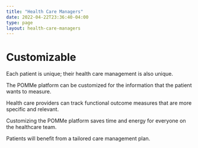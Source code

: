 ```yaml
---
title: "Health Care Managers"
date: 2022-04-22T23:36:40-04:00
type: page
layout: health-care-managers
---
```


# Customizable

Each patient is unique; their health care management is also unique.

The POMMe platform can be customized for the information that the patient wants to measure.

Health care providers can track functional outcome measures that are more specific and relevant.

Customizing the POMMe platform saves time and energy for everyone on the healthcare team.

Patients will benefit from a tailored care management plan.

